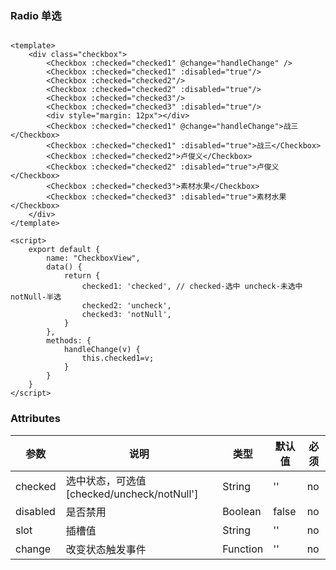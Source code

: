 ### Radio 单选

<template>
    <div class="checkbox">
        <Checkbox :checked="checked1" @change="handleChange" />
        <Checkbox :checked="checked1" :disabled="true"/>
        <Checkbox :checked="checked2"/>
        <Checkbox :checked="checked2" :disabled="true"/>
        <Checkbox :checked="checked3"/>
        <Checkbox :checked="checked3" :disabled="true"/>
        <div style="margin: 12px"></div>
        <Checkbox :checked="checked1" @change="handleChange">战三</Checkbox>
        <Checkbox :checked="checked1" :disabled="true">战三</Checkbox>
        <Checkbox :checked="checked2">卢俊义</Checkbox>
        <Checkbox :checked="checked2" :disabled="true">卢俊义</Checkbox>
        <Checkbox :checked="checked3">素材水果</Checkbox>
        <Checkbox :checked="checked3" :disabled="true">素材水果</Checkbox>
    </div>
</template>

<script>
    export default {
        name: "CheckboxView",
        data() {
            return {
                checked1: 'checked', // checked-选中 uncheck-未选中 notNull-半选
                checked2: 'uncheck',
                checked3: 'notNull',
            }
        },
        methods: {
            handleChange(v) {
                this.checked1=v;
            }
        }
    }
</script>

<style lang="stylus" scoped>
.checkbox
    padding 16px
    font-size 0

</style>
 

```vue

<template>
    <div class="checkbox">
        <Checkbox :checked="checked1" @change="handleChange" />
        <Checkbox :checked="checked1" :disabled="true"/>
        <Checkbox :checked="checked2"/>
        <Checkbox :checked="checked2" :disabled="true"/>
        <Checkbox :checked="checked3"/>
        <Checkbox :checked="checked3" :disabled="true"/>
        <div style="margin: 12px"></div>
        <Checkbox :checked="checked1" @change="handleChange">战三</Checkbox>
        <Checkbox :checked="checked1" :disabled="true">战三</Checkbox>
        <Checkbox :checked="checked2">卢俊义</Checkbox>
        <Checkbox :checked="checked2" :disabled="true">卢俊义</Checkbox>
        <Checkbox :checked="checked3">素材水果</Checkbox>
        <Checkbox :checked="checked3" :disabled="true">素材水果</Checkbox>
    </div>
</template>

<script>
    export default {
        name: "CheckboxView",
        data() {
            return {
                checked1: 'checked', // checked-选中 uncheck-未选中 notNull-半选
                checked2: 'uncheck',
                checked3: 'notNull',
            }
        },
        methods: {
            handleChange(v) {
                this.checked1=v;
            }
        }
    }
</script>

```


### Attributes

| 参数     | 说明    | 类型    | 默认值   | 必须  |
| ------- | ----    | ------  | ------- | ------|
| checked    | 选中状态，可选值[checked/uncheck/notNull'] | String | ''     | no     |
| disabled    | 是否禁用 | Boolean | false    | no     |
| slot    | 插槽值 | String | ''    | no     |
| change   | 改变状态触发事件 | Function | ''| no     |

